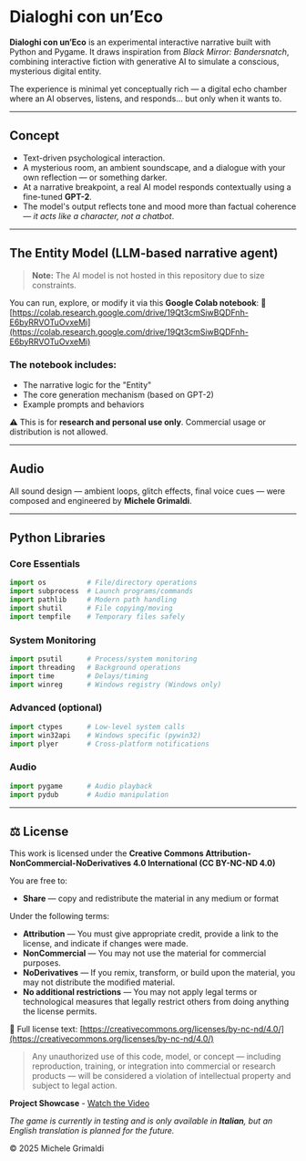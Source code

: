 # Dialoghi con un’Eco

**Dialoghi con un’Eco** is an experimental interactive narrative built with Python and Pygame.
It draws inspiration from *Black Mirror: Bandersnatch*, combining interactive fiction with generative AI to simulate a conscious, mysterious digital entity.

The experience is minimal yet conceptually rich — a digital echo chamber where an AI observes, listens, and responds... but only when it wants to.

---

## Concept

* Text-driven psychological interaction.
* A mysterious room, an ambient soundscape, and a dialogue with your own reflection — or something darker.
* At a narrative breakpoint, a real AI model responds contextually using a fine-tuned **GPT-2**.
* The model's output reflects tone and mood more than factual coherence — *it acts like a character, not a chatbot*.

---

## The Entity Model (LLM-based narrative agent)

> **Note:** The AI model is not hosted in this repository due to size constraints.

You can run, explore, or modify it via this **Google Colab notebook**:
🔗 [https://colab.research.google.com/drive/19Qt3cmSiwBQDFnh-E6byRRVOTuOvxeMi](https://colab.research.google.com/drive/19Qt3cmSiwBQDFnh-E6byRRVOTuOvxeMi)

### The notebook includes:

* The narrative logic for the "Entity"
* The core generation mechanism (based on GPT-2)
* Example prompts and behaviors

⚠️ This is for **research and personal use only**. Commercial usage or distribution is not allowed.

---

## Audio

All sound design — ambient loops, glitch effects, final voice cues — were composed and engineered by **Michele Grimaldi**.

---

## Python Libraries

### Core Essentials

```python
import os          # File/directory operations  
import subprocess  # Launch programs/commands  
import pathlib     # Modern path handling  
import shutil      # File copying/moving  
import tempfile    # Temporary files safely  
```

### System Monitoring

```python
import psutil      # Process/system monitoring  
import threading   # Background operations  
import time        # Delays/timing  
import winreg      # Windows registry (Windows only)  
```

### Advanced (optional)

```python
import ctypes      # Low-level system calls  
import win32api    # Windows specific (pywin32)  
import plyer       # Cross-platform notifications  
```

### Audio

```python
import pygame      # Audio playback  
import pydub       # Audio manipulation  
```

---

## ⚖️ License

This work is licensed under the
**Creative Commons Attribution-NonCommercial-NoDerivatives 4.0 International (CC BY-NC-ND 4.0)**

You are free to:

* **Share** — copy and redistribute the material in any medium or format

Under the following terms:

* **Attribution** — You must give appropriate credit, provide a link to the license, and indicate if changes were made.
* **NonCommercial** — You may not use the material for commercial purposes.
* **NoDerivatives** — If you remix, transform, or build upon the material, you may not distribute the modified material.
* **No additional restrictions** — You may not apply legal terms or technological measures that legally restrict others from doing anything the license permits.

📄 Full license text: [https://creativecommons.org/licenses/by-nc-nd/4.0/](https://creativecommons.org/licenses/by-nc-nd/4.0/)

> Any unauthorized use of this code, model, or concept — including reproduction, training, or integration into commercial or research products — will be considered a violation of intellectual property and subject to legal action.

**Project Showcase** - [Watch the Video](https://drive.google.com/file/d/1_aOsyjw9U2sP4UoKko1HF1RCH5PD2LYW/view)

*The game is currently in testing and is only available in **Italian**, but an English translation is planned for the future.*

© 2025 Michele Grimaldi


